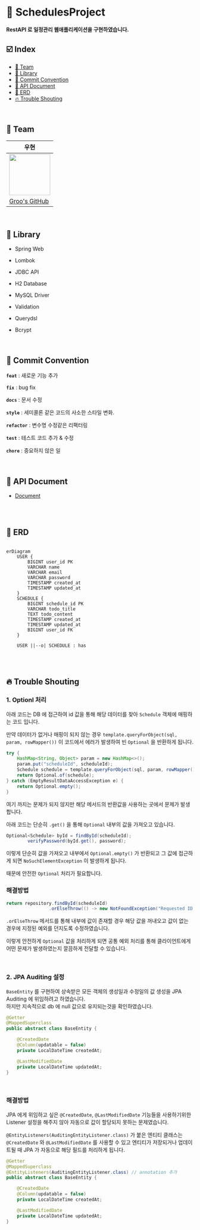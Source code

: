 # 📆 SchedulesProject

**RestAPI 로 일정관리 웹애플리케이션을 구현하였습니다.**

## ☑️ Index
- [🏁 Team](#-Team)
- [📂 Library](#-Library)
- [📑 Commit Convention](#-Commit-Convention)   
- [🛜 API Document](#-API-Document)
- [🔗 ERD](#-ERD)
- [🔥 Trouble Shouting](#-Trouble-Shouting)

<br>

## 🏁 Team
|**우현**|
|--------|
|<img src="https://github.com/Developer-Nova/Sec19-Local-Data-Persistance_ByAngela/assets/123448121/17a2ba3b-a618-4ac8-93b9-0d0e02c19c78" width="110" height="110">|
|[Groo's GitHub](https://github.com/Developer-Groo)|

<br>

## 📂 Library

- Spring Web

- Lombok

- JDBC API

- H2 Database

- MySQL Driver

- Validation

- Querydsl

- Bcrypt

<br>

## 📑 Commit Convention

**`feat`** : 새로운 기능 추가

**`fix`** : bug fix

**`docs`**  : 문서 수정

**`style`** : 세미콜론 같은 코드의 사소한 스타일 변화.

**`refactor`** : 변수명 수정같은 리팩터링

**`test`** : 테스트 코드 추가 & 수정

**`chore`** : 중요하지 않은 일

<br>

## 🛜 API Document

- [Document](https://github.com/Developer-Groo/SchedulesProject/blob/main/API_Doc.md)

<br>
<br>

## 🔗 ERD

~~~ mermaid

erDiagram
    USER {
        BIGINT user_id PK
        VARCHAR name
        VARCHAR email
        VARCHAR password
        TIMESTAMP created_at
        TIMESTAMP updated_at
    }
    SCHEDULE {
        BIGINT schedule_id PK
        VARCHAR todo_title
        TEXT todo_content
        TIMESTAMP created_at
        TIMESTAMP updated_at
        BIGINT user_id FK
    }

    USER ||--o| SCHEDULE : has

~~~

<br>
<br>

## 🔥 Trouble Shouting

### 1. Optionl 처리

아래 코드는 DB 에 접근하여 id 값을 통해 해당 데이터를 찾아 `Schedule` 객체에 매핑하는 코드 입니다.

만약 데이터가 없거나 매핑이 되지 않는 경우 `template.queryForObject(sql, param, rowMapper())` 이 코드에서 에러가 발생하여 빈 `Optional` 을 반환하게 됩니다. 

~~~ java
try {
    HashMap<String, Object> param = new HashMap<>();
    param.put("scheduleId", scheduleId);
    Schedule schedule = template.queryForObject(sql, param, rowMapper());
    return Optional.of(schedule);
} catch (EmptyResultDataAccessException e) {
    return Optional.empty();
}
~~~

여기 까지는 문제가 되지 않지만 해당 메서드의 반환값을 사용하는 곳에서 문제가 발생합니다.

아래 코드는 단순히 `.get()` 을 통해 `Optional` 내부의 값을 가져오고 있습니다.

~~~ java
Optional<Schedule> byId = findById(scheduleId);
        verifyPassword(byId.get(), password);
~~~

이렇게 단순히 값을 가져오고 내부에서 `Optional.empty()` 가 반환되고 그 값에 접근하게 되면 `NoSuchElementException` 이 발생하게 됩니다.

때문에 안전한 `Optional` 처리가 필요합니다.

### 해결방법

~~~ java
return repository.findById(scheduleId)
                .orElseThrow(() -> new NotFoundException("Requested ID not found"));
~~~

`.orElseThrow` 메서드를 통해 내부에 값이 존재할 경우 해당 값을 꺼내오고 값이 없는 경우에 지정된 예외를 던지도록 수정하였습니다.

이렇게 안전하게 `Optional` 값을 처리하게 되면 공통 예외 처리를 통해 클라이언트에게 어떤 문제가 발생하였는지 깔끔하게 전달할 수 있습니다.

<br>

### 2. JPA Auditing 설정

`BaseEntity` 를 구현하여 상속받은 모든 객체의 생성일과 수정일의 값 생성을 JPA Auditing 에 위임하려고 하였습니다.    
하지만 지속적으로 db 에 null 값으로 유지되는것을 확인하였습니다.

~~~ java
@Getter
@MappedSuperclass
public abstract class BaseEntity {

    @CreatedDate
    @Column(updatable = false)
    private LocalDateTime createdAt;

    @LastModifiedDate
    private LocalDateTime updatedAt;
}
~~~

<br>

### 해결방법

JPA 에게 위임하고 싶은 `@CreatedDate`, `@LastModifiedDate` 기능들을 사용하기위한 Listener 설정을 해주지 않아 자동으로 값이 할당되지 못하는 문제였습니다.    

`@EntityListeners(AuditingEntityListener.class)` 가 붙은 엔티티 클래스는 `@CreatedDate` 와 `@LastModifiedDate` 를 사용할 수 있고 엔티티가 저장되거나 업데이트될 때 JPA 가 자동으로 해당 필드를 처리하게 됩니다.

~~~ java
@Getter
@MappedSuperclass
@EntityListeners(AuditingEntityListener.class) // annotation 추가
public abstract class BaseEntity {

    @CreatedDate
    @Column(updatable = false)
    private LocalDateTime createdAt;

    @LastModifiedDate
    private LocalDateTime updatedAt;
}
~~~

<br>
